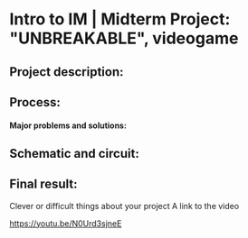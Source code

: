 # Intro to IM | Midterm Project: "UNBREAKABLE", videogame

## Project description:

## Process:

   #### Major problems and solutions:

## Schematic and circuit:



## Final result: 



Clever or difficult things about your project
A link to the video



https://youtu.be/N0Urd3sjneE
